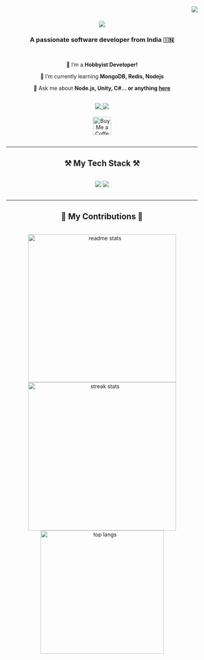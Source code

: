 <img align="right" src="https://visitor-badge.laobi.icu/badge?page_id=himanshujain112.himanshujain112" />

<h1 align="center">
    <img src="https://readme-typing-svg.herokuapp.com/?font=Righteous&size=35&center=true&vCenter=true&width=500&height=70&duration=4000&lines=Hi+There!+👋;+I'm+Himanshu+Jain!;" />
</h1>

<h3 align="center">A passionate software developer from India 🇮🇳</h3>

<br/>

<div align="center">
 
 🔭 I’m a **Hobbyist Developer!**
 
 🌱 I’m currently learning **MongoDB, Redis, Nodejs**

💬 Ask me about **Node.js, Unity, C#... or anything [here](https://github.com/himanshujain112/himanshujain112/issues)**
 </div>
 
 <br/>
<div align="center"> 
  <a href="mailto:Himanshujain82669@gmail.com">
    <img src="https://skillicons.dev/icons?i=gmail" />
  </a> 
  <a href="https://linkedin.com/in/himanshu-jain112/" target="_blank">
    <img src="https://skillicons.dev/icons?i=linkedin" target="_blank" />
  </a>
    <br/>
    <br/>
    <a href='https://ko-fi.com/himanshuj112' target='_blank'><img height='48' style='border:0px;height:48px;' src='https://storage.ko-fi.com/cdn/kofi1.png?v=3' border='0' alt='Buy Me a Coffee at ko-fi.com' /></a>
 <!-- sqlite, safari, google-chrome are other good icon options -->
</div>

<br/>
<hr/>
 
<h2 align="center">⚒️ My Tech Stack ⚒️</h2>
<br/>
<div align="center">
    <img src="https://skillicons.dev/icons?i=unity,godot,vscode,rider,ps,figma,git,npm,linux,redis" />
    <img src="https://skillicons.dev/icons?i=html,css,javascript,nodejs,expressjs,python,cs,mysql,sqlite,mongodb,net" /><br>
</div>

<br/>
<hr/>

<div align="center">
  <h2>🐍 My Contributions 🐍</h2>
  <br>
<div align=center>
    <img width=390 src="https://github-readme-stats-salesp07.vercel.app/api?username=himanshujain112&count_private=true&show_icons=true&theme=react&rank_icon=github&border_radius=10" alt="readme stats" />
    <img width=390 src="https://github-readme-streak-stats-salesp07.vercel.app/?user=himanshujain112&count_private=true&theme=react&border_radius=10" alt="streak stats"/>
<br/>
    <img width=325 align="center" src="https://github-readme-stats-salesp07.vercel.app/api/top-langs/?username=himanshujain112&hide=HTML&langs_count=8&layout=compact&theme=react&border_radius=10&size_weight=0.5&count_weight=0.5&exclude_repo=github-readme-stats" alt="top langs" />
</div>


<br/>

<br/>
